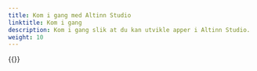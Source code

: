 ```yaml
---
title: Kom i gang med Altinn Studio
linktitle: Kom i gang
description: Kom i gang slik at du kan utvikle apper i Altinn Studio.
weight: 10
---
```


{{<children>}}
